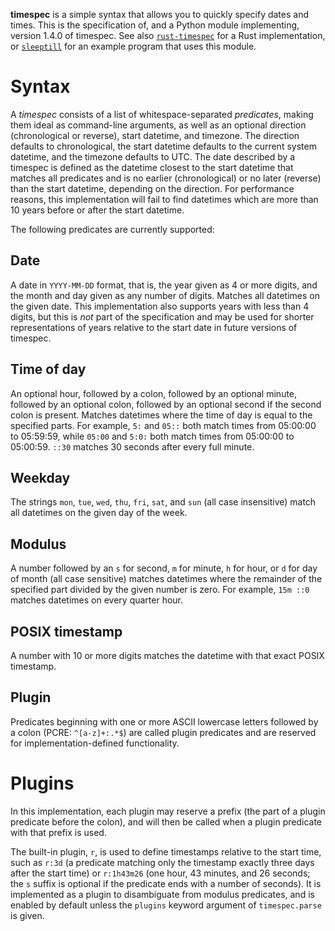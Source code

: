 **timespec** is a simple syntax that allows you to quickly specify dates and times. This is the specification of, and a Python module implementing, version 1.4.0 of timespec. See also [`rust-timespec`](https://github.com/fenhl/rust-timespec) for a Rust implementation, or [`sleeptill`](/sleeptill.py) for an example program that uses this module.

# Syntax

A *timespec* consists of a list of whitespace-separated *predicates*, making them ideal as command-line arguments, as well as an optional direction (chronological or reverse), start datetime, and timezone. The direction defaults to chronological, the start datetime defaults to the current system datetime, and the timezone defaults to UTC. The date described by a timespec is defined as the datetime closest to the start datetime that matches all predicates and is no earlier (chronological) or no later (reverse) than the start datetime, depending on the direction. For performance reasons, this implementation will fail to find datetimes which are more than 10 years before or after the start datetime.

The following predicates are currently supported:

## Date

A date in `YYYY-MM-DD` format, that is, the year given as 4 or more digits, and the month and day given as any number of digits. Matches all datetimes on the given date. This implementation also supports years with less than 4 digits, but this is *not* part of the specification and may be used for shorter representations of years relative to the start date in future versions of timespec.

## Time of day

An optional hour, followed by a colon, followed by an optional minute, followed by an optional colon, followed by an optional second if the second colon is present. Matches datetimes where the time of day is equal to the specified parts. For example, `5:` and `05::` both match times from 05:00:00 to 05:59:59, while `05:00` and `5:0:` both match times from 05:00:00 to 05:00:59. `::30` matches 30 seconds after every full minute.

## Weekday

The strings `mon`, `tue`, `wed`, `thu`, `fri`, `sat`, and `sun` (all case insensitive) match all datetimes on the given day of the week.

## Modulus

A number followed by an `s` for second, `m` for minute, `h` for hour, or `d` for day of month (all case sensitive) matches datetimes where the remainder of the specified part divided by the given number is zero. For example, `15m ::0` matches datetimes on every quarter hour.

## POSIX timestamp

A number with 10 or more digits matches the datetime with that exact POSIX timestamp.

## Plugin

Predicates beginning with one or more ASCII lowercase letters followed by a colon (PCRE: `^[a-z]+:.*$`) are called plugin predicates and are reserved for implementation-defined functionality.

# Plugins

In this implementation, each plugin may reserve a prefix (the part of a plugin predicate before the colon), and will then be called when a plugin predicate with that prefix is used.

The built-in plugin, `r`, is used to define timestamps relative to the start time, such as `r:3d` (a predicate matching only the timestamp exactly three days after the start time) or `r:1h43m26` (one hour, 43 minutes, and 26 seconds; the `s` suffix is optional if the predicate ends with a number of seconds). It is implemented as a plugin to disambiguate from modulus predicates, and is enabled by default unless the `plugins` keyword argument of `timespec.parse` is given.
